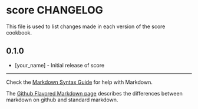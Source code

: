 score CHANGELOG
====================

This file is used to list changes made in each version of the score cookbook.

0.1.0
-----
- [your_name] - Initial release of score

- - -
Check the [Markdown Syntax Guide](http://daringfireball.net/projects/markdown/syntax) for help with Markdown.

The [Github Flavored Markdown page](http://github.github.com/github-flavored-markdown/) describes the differences between markdown on github and standard markdown.
